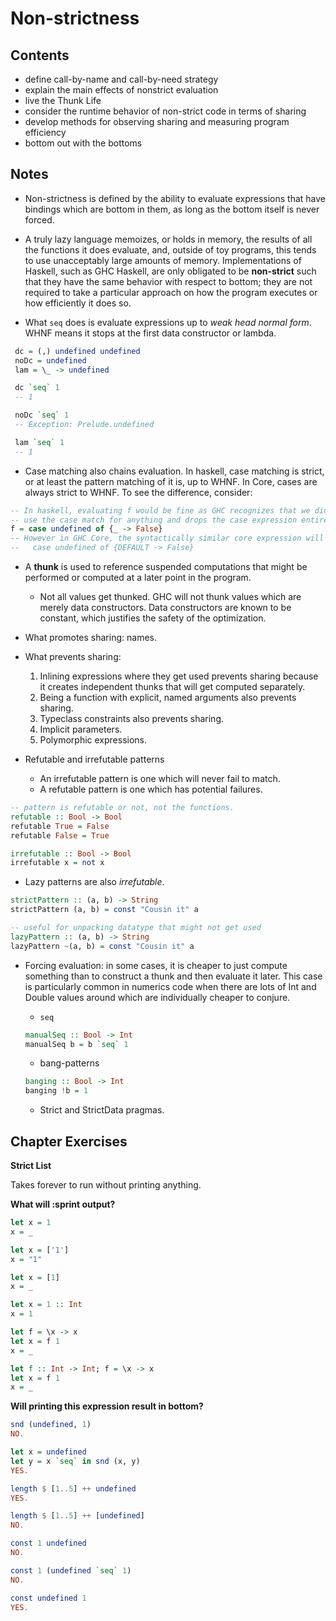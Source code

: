Non-strictness
==============

Contents
--------

-   define call-by-name and call-by-need strategy
-   explain the main effects of nonstrict evaluation
-   live the Thunk Life
-   consider the runtime behavior of non-strict code in terms of sharing
-   develop methods for observing sharing and measuring program
    efficiency
-   bottom out with the bottoms

Notes
-----

-   Non-strictness is defined by the ability to evaluate expressions
    that have bindings which are bottom in them, as long as the bottom
    itself is never forced.

-   A truly lazy language memoizes, or holds in memory, the results of
    all the functions it does evaluate, and, outside of toy programs,
    this tends to use unacceptably large amounts of memory.
    Implementations of Haskell, such as GHC Haskell, are only obligated
    to be **non-strict** such that they have the same behavior with
    respect to bottom; they are not required to take a particular
    approach on how the program executes or how efficiently it does so.

-   What `seq` does is evaluate expressions up to *weak head normal
    form*. WHNF means it stops at the first data constructor or lambda.

``` haskell
 dc = (,) undefined undefined
 noDc = undefined
 lam = \_ -> undefined

 dc `seq` 1
 -- 1

 noDc `seq` 1
 -- Exception: Prelude.undefined

 lam `seq` 1
 -- 1
```

-   Case matching also chains evaluation. In haskell, case matching is
    strict, or at least the pattern matching of it is, up to WHNF. In
    Core, cases are always strict to WHNF. To see the difference,
    consider:

``` haskell
-- In haskell, evaluating f would be fine as GHC recognizes that we didn't really
-- use the case match for anything and drops the case expression entirely.
f = case undefined of {_ -> False}
-- However in GHC Core, the syntactically similar core expression will bottom out:
--   case undefined of {DEFAULT -> False}
```

-   A **thunk** is used to reference suspended computations that might
    be performed or computed at a later point in the program.
    -   Not all values get thunked. GHC will not thunk values which are
        merely data constructors. Data constructors are known to be
        constant, which justifies the safety of the optimization.
-   What promotes sharing: names.

-   What prevents sharing:
    1.  Inlining expressions where they get used prevents sharing
        because it creates independent thunks that will get computed
        separately.
    2.  Being a function with explicit, named arguments also prevents
        sharing.
    3.  Typeclass constraints also prevents sharing.
    4.  Implicit parameters.
    5.  Polymorphic expressions.
-   Refutable and irrefutable patterns
    -   An irrefutable pattern is one which will never fail to match.
    -   A refutable pattern is one which has potential failures.

``` haskell
-- pattern is refutable or not, not the functions.
refutable :: Bool -> Bool
refutable True = False
refutable False = True

irrefutable :: Bool -> Bool
irrefutable x = not x
```

-   Lazy patterns are also *irrefutable*.

``` haskell
strictPattern :: (a, b) -> String
strictPattern (a, b) = const "Cousin it" a

-- useful for unpacking datatype that might not get used
lazyPattern :: (a, b) -> String
lazyPattern ~(a, b) = const "Cousin it" a
```

-   Forcing evaluation: in some cases, it is cheaper to just compute
    something than to construct a thunk and then evaluate it later. This
    case is particularly common in numerics code when there are lots of
    Int and Double values around which are individually cheaper to
    conjure.
    -   `seq`

    ``` haskell
    manualSeq :: Bool -> Int
    manualSeq b = b `seq` 1
    ```

    -   bang-patterns

    ``` haskell
    banging :: Bool -> Int
    banging !b = 1
    ```

    -   Strict and StrictData pragmas.

Chapter Exercises
-----------------

**Strict List**

Takes forever to run without printing anything.

**What will :sprint output?**

``` haskell
let x = 1
x = _

let x = ['1']
x = "1"

let x = [1]
x = _

let x = 1 :: Int
x = 1

let f = \x -> x
let x = f 1
x = _

let f :: Int -> Int; f = \x -> x
let x = f 1
x = _
```

**Will printing this expression result in bottom?**

``` haskell
snd (undefined, 1)
NO.

let x = undefined
let y = x `seq` in snd (x, y)
YES.

length $ [1..5] ++ undefined
YES.

length $ [1..5] ++ [undefined]
NO.

const 1 undefined
NO.

const 1 (undefined `seq` 1)
NO.

const undefined 1
YES.
```
